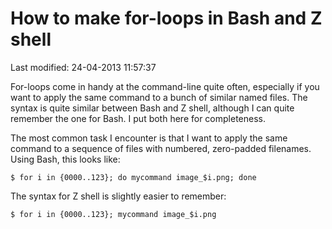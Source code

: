 # How to make for-loops in Bash and Z shell

Last modified: 24-04-2013 11:57:37

For-loops come in handy at the command-line quite often, especially if you
want to apply the same command to a bunch of similar named files. The syntax
is quite similar between Bash and Z shell, although I can quite remember the
one for Bash. I put both here for completeness.

The most common task I encounter is that I want to apply the same command to a
sequence of files with numbered, zero-padded filenames. Using Bash, this looks
like:

	$ for i in {0000..123}; do mycommand image_$i.png; done

The syntax for Z shell is slightly easier to remember:

	$ for i in {0000..123}; mycommand image_$i.png

